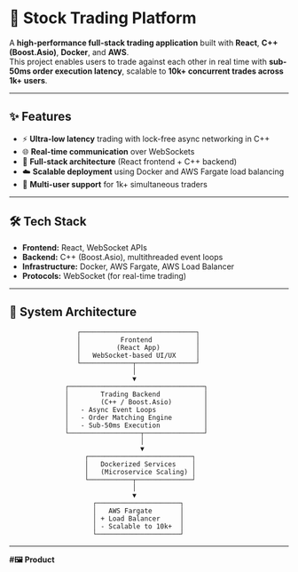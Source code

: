 # 🚀 Stock Trading Platform

A **high-performance full-stack trading application** built with **React**, **C++ (Boost.Asio)**, **Docker**, and **AWS**.  
This project enables users to trade against each other in real time with **sub-50ms order execution latency**, scalable to **10k+ concurrent trades across 1k+ users**.

---

## ✨ Features
- ⚡ **Ultra-low latency** trading with lock-free async networking in C++  
- 🌐 **Real-time communication** over WebSockets  
- 🧩 **Full-stack architecture** (React frontend + C++ backend)  
- ☁️ **Scalable deployment** using Docker and AWS Fargate load balancing  
- 👥 **Multi-user support** for 1k+ simultaneous traders  

---

## 🛠️ Tech Stack
- **Frontend:** React, WebSocket APIs  
- **Backend:** C++ (Boost.Asio), multithreaded event loops  
- **Infrastructure:** Docker, AWS Fargate, AWS Load Balancer  
- **Protocols:** WebSocket (for real-time trading)  

---

## 📐 System Architecture

```text
                 ┌─────────────────────────────┐
                 │          Frontend           │
                 │         (React App)         │
                 │   WebSocket-based UI/UX     │
                 └─────────────┬───────────────┘
                               │
                               ▼
              ┌──────────────────────────────────┐
              │        Trading Backend           │
              │        (C++ / Boost.Asio)        │
              │   - Async Event Loops            │
              │   - Order Matching Engine        │
              │   - Sub-50ms Execution           │
              └──────────────────┬───────────────┘
                                 │
                                 ▼
                   ┌──────────────────────────┐
                   │   Dockerized Services    │
                   │   (Microservice Scaling) │
                   └───────────┬──────────────┘
                               │
                               ▼
                     ┌─────────────────────┐
                     │   AWS Fargate       │
                     │ + Load Balancer     │
                     │ - Scalable to 10k+  │
                     └─────────────────────┘

```
---

**#🖼️ Product**
